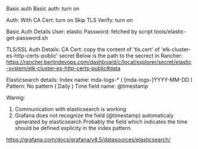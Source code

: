 Basic auth
    Basic auth: turn on

Auth:
    With CA Cert: turn on
    Skip TLS Verify: turn on

Basic Auth Details
    User: elastic
    Password: fetched by script tools/elastic-get-password.sh

TLS/SSL Auth Details:
    CA Cert: copy the content of 'tls.cert' of 'elk-cluster-es-http-certs-public' secret
Below is the path to the secrect in Rancher:
https://rancher.berlindevops.com/dashboard/c/local/explorer/secret/elastic-system/elk-cluster-es-http-certs-public#data

Elasticsearch details:
    Index name: mda-logs-* ( [mda-logs-]YYYY-MM-DD )
    Pattern: No pattern ( Daily )
    Time field name: @timestamp

Warnig:
1. Communication with elasticsearch is working
2. Grafana does not recognize the field (@timestamp) automaticaly generated by elasticsearch
Probably the field which indicates the time should be defined explicity in the index pattern.

https://grafana.com/docs/grafana/v8.5/datasources/elasticsearch/

